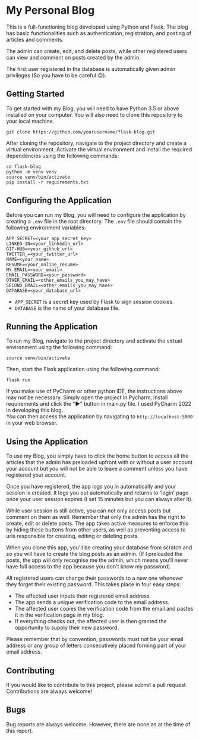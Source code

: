 # My Personal Blog

This is a full-functioning blog developed using Python and Flask. The blog has basic functionalities such as authentication, registration, and posting of articles and comments.

The admin can create, edit, and delete posts, while other registered users can view and comment on posts created by the admin.

The first user registered in the database is automatically given admin privileges (So you have to be careful 😉).

## Getting Started

To get started with my Blog, you will need to have Python 3.5 or above installed on your computer. You will also need to clone this repository to your local machine.

```
git clone https://github.com/yourusername/flask-blog.git
```

After cloning the repository, navigate to the project directory and create a virtual environment. Activate the virtual environment and install the required dependencies using the following commands:

```
cd flask-blog
python -m venv venv
source venv/bin/activate
pip install -r requirements.txt
```

## Configuring the Application

Before you can run my Blog, you will need to configure the application by creating a `.env` file in the root directory. The `.env` file should contain the following environment variables:

```
APP_SECRET=<your_app_secret_key>
LINKED-IN=<your_linkedin_url>
GIT-HUB=<your_github_url>
TWITTER_=<your_twitter_url>
NAME=<your_name>
RESUME=<your_online_resume>
MY_EMAIL=<your_email>
EMAIL_PASSWORD=<your_password>
OTHER_EMAIL=<other_emails_you_may_have>
SECOND_EMAIL=<other_emails_you_may_have>
DATABASE=<your_database_url>
```

- `APP_SECRET` is a secret key used by Flask to sign session cookies.
- `DATABASE` is the name of your database file.

## Running the Application

To run my Blog, navigate to the project directory and activate the virtual environment using the following command:

```
source venv/bin/activate
```

Then, start the Flask application using the following command:

```
flask run
```
If you make use of PyCharm or other python IDE, the instructions above may not be necessary. Simply open the project in Pycharm, install requirements and click the "▶️" button in main.py file. I used PyCharm 2022 in developing this blog.\
You can then access the application by navigating to `http://localhost:5000` in your web browser.

## Using the Application

To use my Blog, you simply have to click the home button to access all the articles that the admin has preloaded upfront with or without a user account your account but you will not be able to leave a comment unless you have registered your account. 

Once you have registered, the app logs you in automatically and your session is created. It logs you out automatically and returns to 'login' page once your user session expires (I set 15 minutes but you can always alter it). 

While user session is still active, you can not only access posts but comment on them as well. Remember that only the admin has the right to create, edit or delete posts. The app takes active measures to enforce this by hiding these buttons from other users, as well as preventing access to urls responsible for creating, editing or deleting posts.

When you clone this app, you'll be creating your database from scratch and so you will have to create the blog posts as an admin. (If I preloaded the posts, the app will only recognise me the admin, which means you'll never have full access to the app because you don't know my password). 

All registered users can change their passwords to a new one whenever they forget their existing password. This takes place in four easy steps:
- The affected user inputs their registered email address.
- The app sends a unique verification code to the email address.
- The affected user copies the verification code from the email and pastes it in the verification page in my blog.
- If everything checks out, the affected user is then granted the opportunity to supply their new password. 

Please remember that by convention, passwords must not be your email address or any group of letters consecutively placed forming part of your email address.

## Contributing

If you would like to contribute to this project, please submit a pull request. Contributions are always welcome!

## Bugs

Bug reports are always welcome. However, there are none as at the time of this report.
